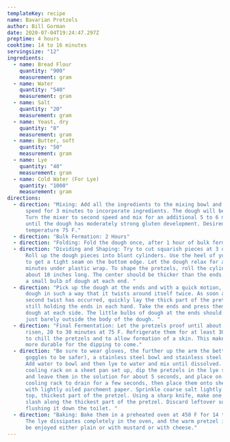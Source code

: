```yaml
---
templateKey: recipe
name: Bavarian Pretzels
author: Bill Gorman
date: 2020-07-04T19:24:47.297Z
preptime: 4 hours
cooktime: 14 to 16 minutes
servingsize: "12"
ingredients:
  - name: Bread Flour
    quantity: "900"
    measurement: gram
  - name: Water
    quantity: "540"
    measurement: gram
  - name: Salt
    quantity: "20"
    measurement: gram
  - name: Yeast, dry
    quantity: "8"
    measurement: gram
  - name: Butter, soft
    quantity: "50"
    measurement: gram
  - name: Lye
    quantity: "40"
    measurement: gram
  - name: Cold Water (For Lye)
    quantity: "1000"
    measurement: gram
directions:
  - direction: "Mixing: Add all the ingredients to the mixing bowl and mix on first
      speed for 3 minutes to incorporate ingredients. The dough will be stiff.
      Turn the mixer to second speed and mix for an additional 5 to 6 minutes
      until the dough has moderately strong gluten development. Desired Dough
      temperature 75 F."
  - direction: "Bulk Fermation: 2 Hours"
  - direction: "Folding: Fold the dough once, after 1 hour of bulk fermation"
  - direction: "Dividing and Shaping: Try to cut squarish pieces at 3 ounces each.
      Roll up the dough pieces into blunt cylinders. Use the heel of your hands
      to get a tight seam on the bottom edge. Let the dough relax for a few
      minutes under plastic wrap. To shape the pretzels, roll the cylinder to
      about 18 inches long. The center should be thicker than the ends. Do leave
      a small bulb of dough at each end. "
  - direction: "Pick up the dough at the ends and with a quick motion, twirl the
      dough in such a way that it twists around itself twice. As soon as the
      second twist has occurred, quickly lay the thick part of the pretzel down,
      still holding the ends in each hand. Take the ends and press them into the
      dough at each side. The little bulbs of dough at the ends should protrude
      just barely outside the body of the dough. "
  - direction: "Final Fermentation: Let the pretzels proof until about 50 percent
      risen, 20 to 30 minutes at 75 F. Refrigerate them for at least 30 minutes
      to chill the pretzels and to allow formation of a skin. This makes them
      more durable for the dipping to come."
  - direction: "Be sure to wear gloves, the further up the arm the better (and
      goggles to be safer), a stainless steel bowl and stainless steel spoon.
      Add water to bowl and then lye to water and mix until dissolved. With a
      cooling rack on a sheet pan set up, dip the pretzels in the lye solution,
      and leave them in the solution for about 5 seconds, and place on the
      cooling rack to drain for a few seconds, then place them onto sheet pan
      with lightly oiled parchment paper. Sprinkle coarse salt lightly over the
      top, thickest part of the pretzel. Using a sharp knife, make one quick
      slash along the thickest part of the pretzel. Discard leftover solution by
      flushing it down the toilet. "
  - direction: "Baking: Bake them in a preheated oven at 450 F for 14 to 16 minutes.
      The lye dissipates completely in the oven, and the warm pretzel is left to
      be enjoyed either plain or with mustard or with cheese."
---
```

